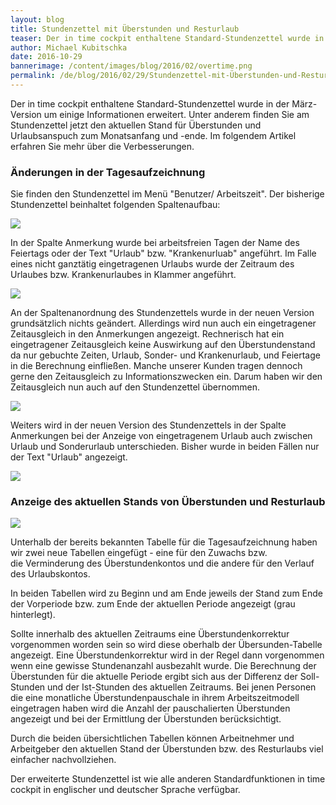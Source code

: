 ```yaml
---
layout: blog
title: Stundenzettel mit Überstunden und Resturlaub
teaser: Der in time cockpit enthaltene Standard-Stundenzettel wurde in der März-Version um einige Informationen erweitert. Unter anderem finden Sie am Stundenzettel jetzt den aktuellen Stand für Überstunden und Urlaubsanspuch zum Monatsanfang und -ende. Im folgendem Artikel erfahren Sie mehr über die Verbesserungen.
author: Michael Kubitschka
date: 2016-10-29
bannerimage: /content/images/blog/2016/02/overtime.png
permalink: /de/blog/2016/02/29/Stundenzettel-mit-Überstunden-und-Resturlaub
---
```


<p xmlns="http://www.w3.org/1999/xhtml">Der in time cockpit enthaltene Standard-Stundenzettel wurde in der März-Version um einige Informationen erweitert. Unter anderem finden Sie am Stundenzettel jetzt den aktuellen Stand für Überstunden und Urlaubsanspuch zum Monatsanfang und -ende. Im folgendem Artikel erfahren Sie mehr über die Verbesserungen.</p><h3 xmlns="http://www.w3.org/1999/xhtml">Änderungen in der Tagesaufzeichnung</h3><p xmlns="http://www.w3.org/1999/xhtml">Sie finden den Stundenzettel im Menü "Benutzer/ Arbeitszeit". Der bisherige Stundenzettel beinhaltet folgenden Spaltenaufbau:</p><p xmlns="http://www.w3.org/1999/xhtml">
  <img src="{{site.baseurl}}/content/images/blog/2016/02/time-report-columns.png" />
</p><p xmlns="http://www.w3.org/1999/xhtml">In der Spalte Anmerkung wurde bei arbeitsfreien Tagen der Name des Feiertags oder der Text "Urlaub" bzw. "Krankenurluab" angeführt. Im Falle eines nicht ganztätig eingetragenen Urlaubs wurde der Zeitraum des Urlaubes bzw. Krankenurlaubes in Klammer angeführt.</p><p xmlns="http://www.w3.org/1999/xhtml">
  <img src="{{site.baseurl}}/content/images/blog/2016/02/time-report-remarks.png" />
</p><p xmlns="http://www.w3.org/1999/xhtml">An der Spaltenanordnung des Stundenzettels wurde in der neuen Version grundsätzlich nichts geändert. Allerdings wird nun auch ein eingetragener Zeitausgleich in den Anmerkungen angezeigt. Rechnerisch hat ein eingetragener Zeitausgleich keine Auswirkung auf den Überstundenstand da nur gebuchte Zeiten, Urlaub, Sonder- und Krankenurlaub, und Feiertage in die Berechnung einfließen. Manche unserer Kunden tragen dennoch gerne den Zeitausgleich zu Informationszwecken ein. Darum haben wir den Zeitausgleich nun auch auf den Stundenzettel übernommen.</p><p xmlns="http://www.w3.org/1999/xhtml">
  <img src="{{site.baseurl}}/content/images/blog/2016/02/time-report-compensatory-time.png" />
</p><p xmlns="http://www.w3.org/1999/xhtml">Weiters wird in der neuen Version des Stundenzettels in der Spalte Anmerkungen bei der Anzeige von eingetragenem Urlaub auch zwischen Urlaub und Sonderurlaub unterschieden. Bisher wurde in beiden Fällen nur der Text "Urlaub" angezeigt.</p><p xmlns="http://www.w3.org/1999/xhtml">
  <img src="{{site.baseurl}}/content/images/blog/2016/02/time-report-special-leave.png" />
</p><h3 xmlns="http://www.w3.org/1999/xhtml">Anzeige des aktuellen Stands von Überstunden und Resturlaub</h3><p xmlns="http://www.w3.org/1999/xhtml">
  <img src="{{site.baseurl}}/content/images/blog/2016/02/time-report.png" />
</p><p xmlns="http://www.w3.org/1999/xhtml">Unterhalb der bereits bekannten Tabelle für die Tagesaufzeichnung haben wir zwei neue Tabellen eingefügt - eine für den Zuwachs bzw. die Verminderung des Überstundenkontos und die andere für den Verlauf des Urlaubskontos.</p><p xmlns="http://www.w3.org/1999/xhtml">In beiden Tabellen wird zu Beginn und am Ende jeweils der Stand zum Ende der Vorperiode bzw. zum Ende der aktuellen Periode angezeigt (grau hinterlegt). </p><p xmlns="http://www.w3.org/1999/xhtml">Sollte innerhalb des aktuellen Zeitraums eine Überstundenkorrektur vorgenommen worden sein so wird diese oberhalb der Übersunden-Tabelle angezeigt. Eine Überstundenkorrektur wird in der Regel dann vorgenommen wenn eine gewisse Stundenanzahl ausbezahlt wurde. Die Berechnung der Überstunden für die aktuelle Periode ergibt sich aus der Differenz der Soll-Stunden und der Ist-Stunden des aktuellen Zeitraums. Bei jenen Personen die eine monatliche Überstundenpauschale in ihrem Arbeitszeitmodell eingetragen haben wird die Anzahl der pauschalierten Überstunden angezeigt und bei der Ermittlung der Überstunden berücksichtigt.</p><p xmlns="http://www.w3.org/1999/xhtml">Durch die beiden übersichtlichen Tabellen können Arbeitnehmer und Arbeitgeber den aktuellen Stand der Überstunden bzw. des Resturlaubs viel einfacher nachvollziehen.</p><p xmlns="http://www.w3.org/1999/xhtml">Der erweiterte Stundenzettel ist wie alle anderen Standardfunktionen in time cockpit in englischer und deutscher Sprache verfügbar.</p>